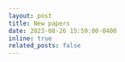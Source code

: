 ```yaml
---
layout: post
title: New papers
date: 2023-08-26 15:59:00-0400
inline: true
related_posts: false
---
```


<!-- 03 papers are accepted in The 14th International Conference on ICT Convergence, Jeju, Korea, Oct 11 -13, 2023.  


- Duong Thanh Tran, Hieu-Nguyen Nguyen-Doan, Trung Thanh Pham, Phuong-Nam Tran, Thuy-Duong Thi Vu, Duc Ngoc Minh Dang, *“Vitexco: Exemplar-based Video Colorization using Vision Transformer”*, [The 14th International Conference on ICT Convergence, Jeju, Korea](https://ictc.org/), Oct 11 -13, 2023  

- Duc-Hieu Hoang, Duc Ngoc Minh Dang, Hanh Dang-Ngoc, Anh-Khoa Tran, Phuong-Nam Tran, Cuong Tuan Nguyen, *“RBBA: ResNet - BERT - Bahdanau Attention for Image Caption Generator”*, [The 14th International Conference on ICT Convergence, Jeju, Korea](https://ictc.org/), Oct 11 -13, 2023  

- Phuong-Nam Tran, Thuy-Duong Thi Vu, Nhat Truong Pham, Hanh Dang-Ngoc, Duc Ngoc Minh Dang, *“Comparative analysis of multi-loss functions for enhanced multi-modal speech emotion recognition”*, [The 14th International Conference on ICT Convergence, Jeju, Korea](https://ictc.org/), Oct 11 -13, 2023   -->
